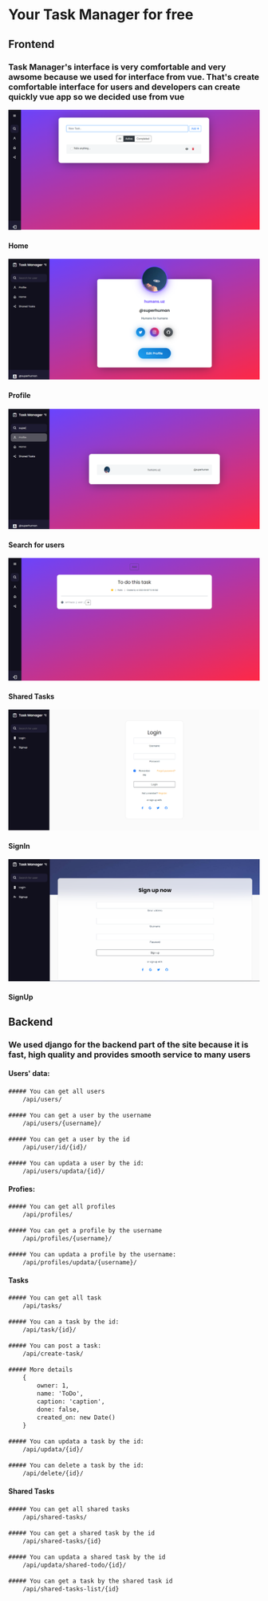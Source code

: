 # Your Task Manager for free

## Frontend
### Task Manager's interface is very comfortable and very awsome because we used for interface from vue. That's create comfortable interface for users and developers can create quickly vue app so we decided use from vue

![home](<static/screenshots/Skrinshot 2023-09-06 184638.png>)
#### Home
![profile](<static/screenshots/Skrinshot 2023-09-06 184727.png>)
#### Profile
![search](<static/screenshots/Skrinshot 2023-09-06 185106.png>)
#### Search for users
![sharedtasks](<static/screenshots/Skrinshot 2023-09-06 185047.png>)
#### Shared Tasks
![login](<static/screenshots/Skrinshot 2023-09-06 185407.png>)
#### SignIn
![signup](<static/screenshots/Skrinshot 2023-09-06 185424.png>)
#### SignUp

## Backend
### We used django for the backend part of the site because it is fast, high quality and provides smooth service to many users

#### Users' data:
    ##### You can get all users
        /api/users/

    ##### You can get a user by the username
        /api/users/{username}/

    ##### You can get a user by the id
        /api/user/id/{id}/
        
    ##### You can updata a user by the id:
        /api/users/updata/{id}/

#### Profies:

    ##### You can get all profiles
        /api/profiles/

    ##### You can get a profile by the username
        /api/profiles/{username}/

    ##### You can updata a profile by the username:
        /api/profiles/updata/{username}/

#### Tasks

    ##### You can get all task
        /api/tasks/

    ##### You can a task by the id:
        /api/task/{id}/

    ##### You can post a task:
        /api/create-task/

    ##### More details
        {
            owner: 1,
            name: 'ToDo',
            caption: 'caption',
            done: false,
            created_on: new Date()
        }

    ##### You can updata a task by the id:
        /api/updata/{id}/

    ##### You can delete a task by the id:
        /api/delete/{id}/

#### Shared Tasks

    ##### You can get all shared tasks
        /api/shared-tasks/

    ##### You can get a shared task by the id
        /api/shared-tasks/{id}

    ##### You can updata a shared task by the id
        /api/updata/shared-todo/{id}/

    ##### You can get a task by the shared task id
        /api/shared-tasks-list/{id}